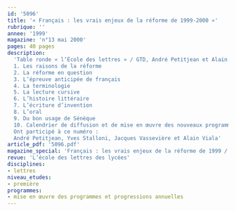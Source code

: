 ```yaml
---
id: '5096'
title: '« Français : les vrais enjeux de la réforme de 1999-2000 »'
rubrique: ''
annee: '1999'
magazine: 'n°13 mai 2000'
pages: 40 pages
description: 
  'Table ronde « l’École des lettres » / GTD, André Petitjean et Alain Viala (GTD), Yves Stalloni et Jacques Vassevière (EDL) : le rôle du GTD
  1. Les raisons de la réforme
  2. La réforme en question
  3. L’épreuve anticipée de français
  4. La terminologie
  5. La lecture cursive
  6. L’histoire littéraire
  7. L’écriture d’invention
  8. L’oral
  9. Du bon usage de Sénèque
  10. Calendrier de diffusion et de mise en œuvre des nouveaux programmes. Œuvres prescrites en première et terminale en 2000-2001
  Ont participé à ce numéro :
  André Petitjean, Yves Stalloni, Jacques Vassevière et Alain Viala'
article_pdf: '5096.pdf'
magazine_special: 'Français : les vrais enjeux de la réforme de 1999 / 2000'
revue: 'L’école des lettres des lycées'
disciplines:
- lettres
niveau_etudes:
- première
programmes:
- mise en œuvre des programmes et progressions annuelles
---
```

